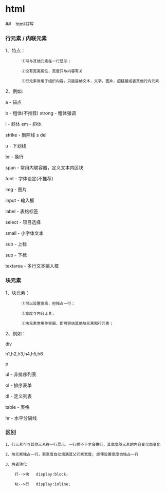 # html  

##　html书写

### 行元素  / 内联元素

  1、特点：

   		   ①可与其他元素在一行显示；

           ②没有宽高属性，宽度只与内容有关

           ③行元素常用于组织内容，只能容纳文本，文字，图片，超链接或者其他行内元素


  2、例如:

  a - 锚点

  b - 粗体(不推荐)  strong - 粗体强调

  i - 斜体          em - 斜体 

  strike - 删除线   s   del

  u - 下划线

  br - 换行

  span - 常用内联容器，定义文本内区块

  font - 字体设定(不推荐)

  img - 图片

  input - 输入框

  label - 表格标签

  select - 项目选择

  small - 小字体文本

  sub - 上标

  sup - 下标

  textarea - 多行文本输入框


### 块元素

  1、块元素： 

  		   ①可以设置宽高，但独占一行；

           ②宽度与内容无关;

           ③块元素常用作容器，即可容纳其他块元素和行元素；

  2、例如：

  div

  h1,h2,h3,h4,h5,h6

  p

  ul - 非排序列表

  ol - 排序表单

  dl - 定义列表

  table - 表格

  hr - 水平分隔线

  
### 区别

	1、行元素可与其他元素在一行显示，一行排不下才会换行，其宽度随元素的内容变化而变化

	2、块元素独占一行，若宽度自动填满其父元素宽度; 即使设置宽度也独占一行

	3、两者转化

		行-->块   display:block;

		块-->行   display:inline;

